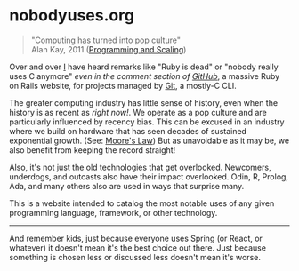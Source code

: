 # nobodyuses.org

> "Computing has turned into pop culture"      
> Alan Kay, 2011 ([Programming and Scaling](https://www.youtube.com/watch?v=YyIQKBzIuBY))
 
Over and over [I][bp] have heard remarks like "Ruby is dead" or "nobody really uses C anymore"
_even in the comment section of [GitHub][gh]_, a massive Ruby on Rails website, for projects
managed by [Git][git], a mostly-C CLI.

The greater computing industry has little sense of history, even when the history is as
recent as _right now!_. We operate as a pop culture and are particularly influenced by
recency bias. This can be excused in an industry where we build on hardware that has seen
decades of sustained exponential growth. (See: [Moore's Law][moore]) But as unavoidable as
it may be, we also benefit from keeping the record straight!

Also, it's not just the old technologies that get overlooked. Newcomers, underdogs, and
outcasts also have their impact overlooked. Odin, R, Prolog, Ada, and many others also
are used in ways that surprise many.

This is a website intended to catalog the most notable uses of any given programming language,
framework, or other technology.

---

And remember kids, just because everyone uses Spring (or React, or whatever) it doesn't mean
it's the best choice out there. Just because something is chosen less or discussed less
doesn't mean it's worse.


[bp]: https://github.com/booniepepper
[gh]: https://github.com/github
[git]: https://github.com/git/git
[moore]: https://en.wikipedia.org/wiki/Moore%27s_law
